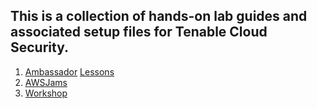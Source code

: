 ## This is a collection of hands-on lab guides and associated setup files for Tenable Cloud Security.

1.  [Ambassador](/ambassador/README.md)
        [Lessons](https://github.com/rickdevera/oh_cnapp/wiki/Tenable-Cloud-Security-Training-for-Ambassadors)
1.  [AWSJams](/jams/README.md)
1.  [Workshop](/workshop/README.md)
